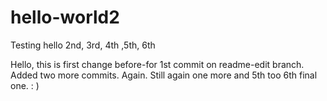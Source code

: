 # hello-world2
Testing hello 2nd, 3rd, 4th ,5th, 6th

Hello, this is first change before-for 1st commit on  readme-edit branch.
Added two more commits. Again. 
Still again one more
and 5th too
6th final one. : )
